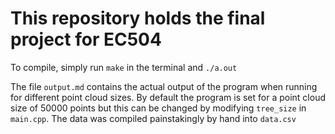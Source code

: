 # This repository holds the final project for EC504

To compile, simply run ``make`` in the terminal and ``./a.out``


The file ``output.md`` contains the actual output of the program when running for different point cloud sizes. By default the program is set for a point cloud size of 50000 points but this can be changed by modifying ``tree_size`` in ``main.cpp``. The data was compiled painstakingly by hand into ``data.csv``
